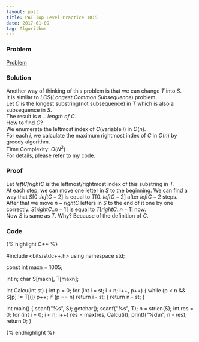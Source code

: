 ```yaml
---
layout: post
title: PAT Top Level Practice 1015
date: 2017-01-09
tag: Algorithms
---
```

### Problem

<a target="_blank" href="https://www.patest.cn/contests/pat-t-practise/1015"> Problem</a>  

### Solution

Another way of thinking of this problem is that we can change $T$ into $S$.  
It is similar to $LCS(Longest\ Common\ Subsequence)$ problem.  
Let $C$ is the longest substring(not subsequence) in $T$ which is also a subsequence in $S$.  
The result is $n - length\ of\ C$.  
How to find $C$?  
We enumerate the leftmost index of $C$(variable $i$) in $O(n)$.  
For each $i$, we calculate the maximum rightmost index of $C$ in $O(n)$ by greedy algorithm.  
Time Complexity: $O(N^{2})$  
For details, please refer to my code.  

### Proof

Let $leftC/rightC$ is the leftmost/rightmost index of this substring in $T$.  
At each step, we can move one letter in $S$ to the beginning. We can find a way that $S[0 .. leftC - 2]$ is equal to $T[0 .. leftC - 2]$ after $leftC - 2$ steps.  
After that we move $n - rightC$ letters in $S$ to the end of it one by one correctly. $S[rightC .. n - 1]$ is equal to $T[rightC .. n - 1]$ now.  
Now $S$ is same as $T$. Why? Because of the definition of $C$.  

### Code

{% highlight C++ %}

#include <bits/stdc++.h>
using namespace std;

const int maxn = 1005;

int n;
char S[maxn], T[maxn];

int Calcu(int st)
{
	int p = 0;
	for (int i = st; i < n; i++, p++) {
		while (p < n && S[p] != T[i])
			p++;
		if (p == n)
			return i - st;
	}
	return n - st;
}

int main()
{
	scanf("%s", S);
	getchar();
	scanf("%s", T);
	n = strlen(S);
	int res = 0;
	for (int i = 0; i < n; i++)
		res = max(res, Calcu(i));
	printf("%d\n", n - res);
	return 0;
}

{% endhighlight %}
